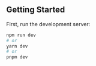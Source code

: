 ## Getting Started

First, run the development server:

```bash
npm run dev
# or
yarn dev
# or
pnpm dev
```